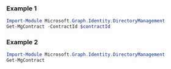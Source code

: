 ### Example 1
``` powershell
Import-Module Microsoft.Graph.Identity.DirectoryManagement
Get-MgContract -ContractId $contractId
```
### Example 2
``` powershell
Import-Module Microsoft.Graph.Identity.DirectoryManagement
Get-MgContract
```
